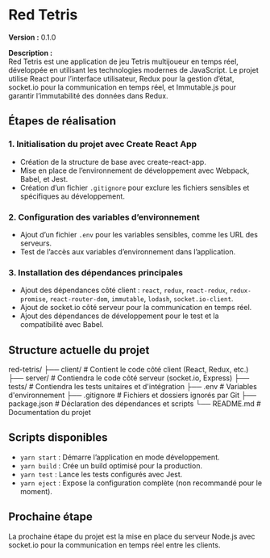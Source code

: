 # Red Tetris

**Version :** 0.1.0

**Description :**  
Red Tetris est une application de jeu Tetris multijoueur en temps réel, développée en utilisant les technologies modernes de JavaScript. Le projet utilise React pour l’interface utilisateur, Redux pour la gestion d’état, socket.io pour la communication en temps réel, et Immutable.js pour garantir l’immutabilité des données dans Redux.

## Étapes de réalisation

### 1. Initialisation du projet avec Create React App
- Création de la structure de base avec create-react-app.
- Mise en place de l’environnement de développement avec Webpack, Babel, et Jest.
- Création d’un fichier `.gitignore` pour exclure les fichiers sensibles et spécifiques au développement.

### 2. Configuration des variables d’environnement
- Ajout d’un fichier `.env` pour les variables sensibles, comme les URL des serveurs.
- Test de l’accès aux variables d’environnement dans l’application.

### 3. Installation des dépendances principales
- Ajout des dépendances côté client : `react`, `redux`, `react-redux`, `redux-promise`, `react-router-dom`, `immutable`, `lodash`, `socket.io-client`.
- Ajout de socket.io côté serveur pour la communication en temps réel.
- Ajout des dépendances de développement pour le test et la compatibilité avec Babel.

## Structure actuelle du projet
red-tetris/
├── client/ # Contient le code côté client (React, Redux, etc.)
├── server/ # Contiendra le code côté serveur (socket.io, Express)
├── tests/ # Contiendra les tests unitaires et d'intégration
├── .env # Variables d'environnement
├── .gitignore # Fichiers et dossiers ignorés par Git
├── package.json # Déclaration des dépendances et scripts
└── README.md # Documentation du projet


## Scripts disponibles
- `yarn start` : Démarre l’application en mode développement.
- `yarn build` : Crée un build optimisé pour la production.
- `yarn test` : Lance les tests configurés avec Jest.
- `yarn eject` : Expose la configuration complète (non recommandé pour le moment).

## Prochaine étape
La prochaine étape du projet est la mise en place du serveur Node.js avec socket.io pour la communication en temps réel entre les clients.
